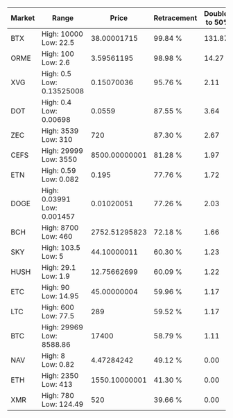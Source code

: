 | Market | Range | Price| Retracement | Doubles to 50% |
| --- | --- | --- | --- | --- |
| BTX | High: 10000<br />Low: 22.5 | 38.00001715 | 99.84 % | 131.87 |
| ORME | High: 100<br />Low: 2.6 | 3.59561195 | 98.98 % | 14.27 |
| XVG | High: 0.5<br />Low: 0.13525008 | 0.15070036 | 95.76 % | 2.11 |
| DOT | High: 0.4<br />Low: 0.00698 | 0.0559 | 87.55 % | 3.64 |
| ZEC | High: 3539<br />Low: 310 | 720 | 87.30 % | 2.67 |
| CEFS | High: 29999<br />Low: 3550 | 8500.00000001 | 81.28 % | 1.97 |
| ETN | High: 0.59<br />Low: 0.082 | 0.195 | 77.76 % | 1.72 |
| DOGE | High: 0.03991<br />Low: 0.001457 | 0.01020051 | 77.26 % | 2.03 |
| BCH | High: 8700<br />Low: 460 | 2752.51295823 | 72.18 % | 1.66 |
| SKY | High: 103.5<br />Low: 5 | 44.10000011 | 60.30 % | 1.23 |
| HUSH | High: 29.1<br />Low: 1.9 | 12.75662699 | 60.09 % | 1.22 |
| ETC | High: 90<br />Low: 14.95 | 45.00000004 | 59.96 % | 1.17 |
| LTC | High: 600<br />Low: 77.5 | 289 | 59.52 % | 1.17 |
| BTC | High: 29969<br />Low: 8588.86 | 17400 | 58.79 % | 1.11 |
| NAV | High: 8<br />Low: 0.82 | 4.47284242 | 49.12 % | 0.00 |
| ETH | High: 2350<br />Low: 413 | 1550.10000001 | 41.30 % | 0.00 |
| XMR | High: 780<br />Low: 124.49 | 520 | 39.66 % | 0.00 |
